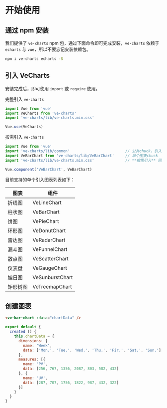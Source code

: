 # 开始使用

## 通过 npm 安装

我们提供了 `ve-charts` npm 包，通过下面命令即可完成安装，`ve-charts` 依赖于 `echarts` 与 `vue`，所以不要忘记安装依赖包。

```bash
npm i ve-charts echarts -S
```
## 引入 VeCharts

安装完成后，即可使用 `import` 或 `require` 使用。

完整引入 `ve-charts`

```js
import Vue from 'vue'
import VeCharts from 've-charts'
import 've-charts/lib/ve-charts.min.css'

Vue.use(VeCharts)
```

按需引入 `ve-charts`

```js
import Vue from 'vue'
import 've-charts/lib/common'                         // 公共chuck，引入单个图表前需引入公共包
import VeBarChart from 've-charts/lib/VeBarChart'     // 单个图表chuck
import 've-charts/lib/ve-charts.min.css'              // **按需引入** 同样需要引入样式     

Vue.component('VeBarChart', VeBarChart)
```

目前支持的单个引入图表列表如下：

| 图表 | 组件 |
| --- | --- |
| 折线图 | VeLineChart |
| 柱状图 | VeBarChart |
| 饼图 | VePieChart |
| 环形图 | VeDonutChart |
| 雷达图 | VeRadarChart |
| 漏斗图 | VeFunnelChart |
| 散点图 | VeScatterChart |
| 仪表盘 | VeGaugeChart |
| 旭日图 | VeSunburstChart |
| 矩形树图 | VeTreemapChart |


## 创建图表

```html
<ve-bar-chart :data="chartData" />
```

```js
export default {
  created () {
    this.chartData = {
      dimensions: {
        name: 'Week',
        data: ['Mon.', 'Tue.', 'Wed.', 'Thu.', 'Fir.', 'Sat.', 'Sun.']
      },
      measures: [{
        name: 'PV',
        data: [256, 767, 1356, 2087, 803, 582, 432]
      }, {
        name: 'UV',
        data: [287, 707, 1756, 1822, 987, 432, 322]
      }]
    }
  }
}
```